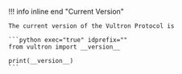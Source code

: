 !!! info inline end "Current Version"

    The current version of the Vultron Protocol is

    ```python exec="true" idprefix=""
    from vultron import __version__

    print(__version__)
    ```
